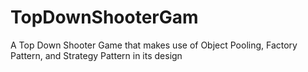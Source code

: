 # TopDownShooterGam
 A Top Down Shooter Game that makes use of Object Pooling, Factory Pattern, and Strategy Pattern in its design
